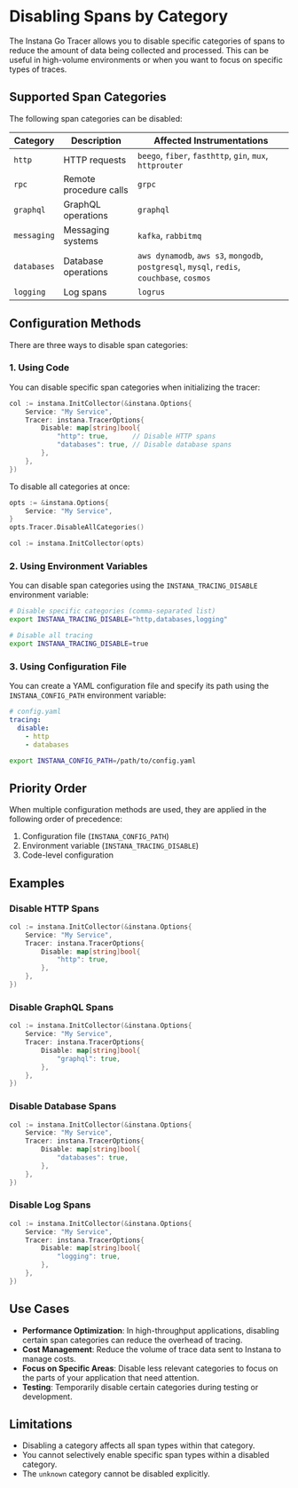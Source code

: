 # Disabling Spans by Category

The Instana Go Tracer allows you to disable specific categories of spans to reduce the amount of data being collected and processed. This can be useful in high-volume environments or when you want to focus on specific types of traces.

## Supported Span Categories

The following span categories can be disabled:

| Category    | Description            | Affected Instrumentations                                                                  |
| ----------- | ---------------------- | ------------------------------------------------------------------------------------------ |
| `http`      | HTTP requests          | `beego`, `fiber`, `fasthttp`, `gin`, `mux`, `httprouter`                                   |
| `rpc`       | Remote procedure calls | `grpc`                                                                                     |
| `graphql`   | GraphQL operations     | `graphql`                                                                                  |
| `messaging` | Messaging systems      | `kafka`, `rabbitmq`                                                                        |
| `databases` | Database operations    | `aws dynamodb`, `aws s3`, `mongodb`, `postgresql`, `mysql`, `redis`, `couchbase`, `cosmos` |
| `logging`   | Log spans              | `logrus`                                                                                   |

## Configuration Methods

There are three ways to disable span categories:

### 1. Using Code

You can disable specific span categories when initializing the tracer:

```go
col := instana.InitCollector(&instana.Options{
    Service: "My Service",
    Tracer: instana.TracerOptions{
        Disable: map[string]bool{
            "http": true,      // Disable HTTP spans
            "databases": true, // Disable database spans
        },
    },
})
```

To disable all categories at once:

```go
opts := &instana.Options{
    Service: "My Service",
}
opts.Tracer.DisableAllCategories()

col := instana.InitCollector(opts)
```

### 2. Using Environment Variables

You can disable span categories using the `INSTANA_TRACING_DISABLE` environment variable:

```bash
# Disable specific categories (comma-separated list)
export INSTANA_TRACING_DISABLE="http,databases,logging"

# Disable all tracing
export INSTANA_TRACING_DISABLE=true
```

### 3. Using Configuration File

You can create a YAML configuration file and specify its path using the `INSTANA_CONFIG_PATH` environment variable:

```yaml
# config.yaml
tracing:
  disable:
    - http
    - databases
```

```bash
export INSTANA_CONFIG_PATH=/path/to/config.yaml
```

## Priority Order

When multiple configuration methods are used, they are applied in the following order of precedence:

1. Configuration file (`INSTANA_CONFIG_PATH`)
2. Environment variable (`INSTANA_TRACING_DISABLE`)
3. Code-level configuration

## Examples

### Disable HTTP Spans

```go
col := instana.InitCollector(&instana.Options{
    Service: "My Service",
    Tracer: instana.TracerOptions{
        Disable: map[string]bool{
            "http": true,
        },
    },
})
```

### Disable GraphQL Spans

```go
col := instana.InitCollector(&instana.Options{
    Service: "My Service",
    Tracer: instana.TracerOptions{
        Disable: map[string]bool{
            "graphql": true,
        },
    },
})
```

### Disable Database Spans

```go
col := instana.InitCollector(&instana.Options{
    Service: "My Service",
    Tracer: instana.TracerOptions{
        Disable: map[string]bool{
            "databases": true,
        },
    },
})
```

### Disable Log Spans

```go
col := instana.InitCollector(&instana.Options{
    Service: "My Service",
    Tracer: instana.TracerOptions{
        Disable: map[string]bool{
            "logging": true,
        },
    },
})
```

## Use Cases

- **Performance Optimization**: In high-throughput applications, disabling certain span categories can reduce the overhead of tracing.
- **Cost Management**: Reduce the volume of trace data sent to Instana to manage costs.
- **Focus on Specific Areas**: Disable less relevant categories to focus on the parts of your application that need attention.
- **Testing**: Temporarily disable certain categories during testing or development.

## Limitations

- Disabling a category affects all span types within that category.
- You cannot selectively enable specific span types within a disabled category.
- The `unknown` category cannot be disabled explicitly.